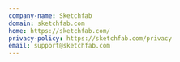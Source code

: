 ```yaml
---
company-name: Sketchfab
domain: sketchfab.com
home: https://sketchfab.com/
privacy-policy: https://sketchfab.com/privacy
email: support@sketchfab.com
---
```




